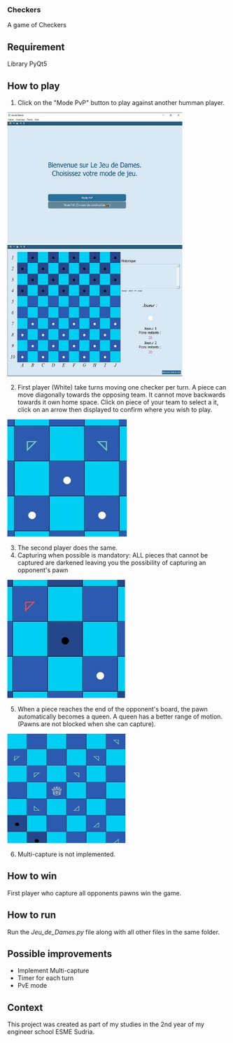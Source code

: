 ### Checkers
A game of Checkers

## Requirement
Library PyQt5

## How to play
1.  Click on the "Mode PvP" button to play against another humman player.

 <img src="img/img1_home_screen.jpg" alt="img1_home_screen" width="400" height="300">  <img src="img/img2_board.jpg" alt="img2_board" width="400" height="300">

2.  First player (White) take turns moving one checker per turn. A piece can move diagonally towards the opposing team. It cannot move backwards towards it own home space. Click on piece of your team to select a it, click on an arrow then displayed to confirm where you wish to play.

![img3_pawn_move](/img/img3_pawn_move.jpg)

3. The second player does the same.
4. Capturing when possible is mandatory: ALL pieces that cannot be captured are darkened leaving you the possibility of capturing an opponent's pawn

![img4_capture](/img/img4_capture.jpg)

5. When a piece reaches the end of the opponent's board, the pawn automatically becomes a queen. A queen has a better range of motion. (Pawns are not blocked when she can capture).

<img src="img/img5_queen_move.jpg" alt="img5_queen_move" width="270" height="250">

6.  Multi-capture is not implemented.

## How to win
First player who capture all opponents pawns win the game.

## How to run
Run the *Jeu_de_Dames.py* file along with all other files in the same folder.

## Possible improvements
- Implement Multi-capture
- Timer for each turn
- PvE mode


## Context
This project was created as part of my studies in the 2nd year of my engineer school ESME Sudria.
